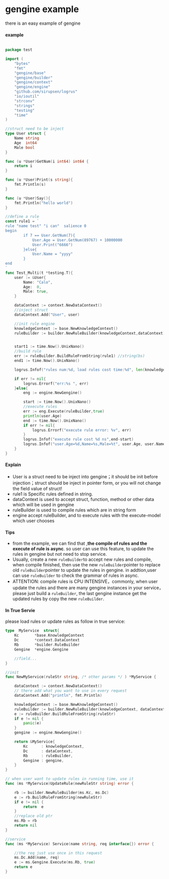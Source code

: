 # gengine example
there is an easy example of gengine 

#### example
```go

package test

import (
	"bytes"
	"fmt"
	"gengine/base"
	"gengine/builder"
	"gengine/context"
	"gengine/engine"
	"github.com/sirupsen/logrus"
	"io/ioutil"
	"strconv"
	"strings"
	"testing"
	"time"
)

//struct need to be inject
type User struct {
	Name string
	Age  int64
	Male bool
}

func (u *User)GetNum(i int64) int64 {
	return i
}

func (u *User)Print(s string){
	fmt.Println(s)
}

func (u *User)Say(){
	fmt.Println("hello world")
}

//define a rule
const rule1 = `
rule "name test" "i can"  salience 0
begin
		if 7 == User.GetNum(7){
			User.Age = User.GetNum(89767) + 10000000
			User.Print("6666")
		}else{
			User.Name = "yyyy"
		}
end
`
func Test_Multi(t *testing.T){
	user := &User{
		Name: "Calo",
		Age:  0,
		Male: true,
	}

	dataContext := context.NewDataContext()
	//inject struct
    dataContext.Add("User", user)

	//init rule engine
	knowledgeContext := base.NewKnowledgeContext()
	ruleBuilder := builder.NewRuleBuilder(knowledgeContext,dataContext)


	start1 := time.Now().UnixNano()
    //build rule
	err := ruleBuilder.BuildRuleFromString(rule1) //string(bs)
	end1 := time.Now().UnixNano()

	logrus.Infof("rules num:%d, load rules cost time:%d", len(knowledgeContext.RuleEntities), end1-start1 )

	if err != nil{
		logrus.Errorf("err:%s ", err)
	}else{
		eng := engine.NewGengine()

		start := time.Now().UnixNano()
        //execute rules
		err := eng.Execute(ruleBuilder,true)
		println(user.Age)
		end := time.Now().UnixNano()
		if err != nil{
			logrus.Errorf("execute rule error: %v", err)
		}
		logrus.Infof("execute rule cost %d ns",end-start)
		logrus.Infof("user.Age=%d,Name=%s,Male=%t", user.Age, user.Name, user.Male)
	}
}
```

#### Explain
- User is a struct need to be inject into gengine；it should be init before injection；struct should be inject in pointer form, or you will not change the field value of struct!
- rule1 is Specific rules defined in string.
- dataContext is used to accept struct, function, method or other data which will be used in gengine
- ruleBuilder is used to compile rules which are in string form
- engine accept ruleBuilder, and to execute rules with the execute-model which user chooses

#### Tips
- from the example, we can find that ,****the compile of rules and the execute of rule is async****. so user can use this feature, to update the rules in gengine but not need to stop service.
- Usually, create a new ```ruleBuilder```to accept new rules and compile, when compile finished, then use the new ```ruleBuilder```pointer to replace old ```ruleBuilder```pointer to update the rules in gengine.
 in addtion,user can use ```ruleBuilder``` to check the grammar of rules in async.
- ATTENTION:  compile rules is CPU INTENSIVE，commonly, when user update the rules and there are many gengine instances in your service，please just build a ```ruleBuilder```, the last gengine instance get the updated rules by copy the new ```ruleBuilder```. 


#### In True Servie

please load rules or update rules as follow in true service:

```go
type  MyService  struct{
	Kc       *base.KnowledgeContext
	Dc       *context.DataContext
	Rb       *builder.RuleBuilder
	Gengine  *engine.Gengine

	//field...
}

//init
func NewMyService(ruleStr string, /* other params */ ) *MyService {

	dataContext := context.NewDataContext()
	// there add what you want to use in every request
	dataContext.Add("println", fmt.Println)

	knowledgeContext := base.NewKnowledgeContext()
	ruleBuilder := builder.NewRuleBuilder(knowledgeContext, dataContext)
	e := ruleBuilder.BuildRuleFromString(ruleStr)
	if e != nil {
		panic(e)
	}
	gengine := engine.NewGengine()

	return &MyService{
		Kc      : knowledgeContext,
		Dc      : dataContext,
		Rb      : ruleBuilder,
		Gengine : gengine,
	}
}

// when user want to update rules in running time, use it
func (ms *MyService)UpdateRule(newRuleStr string) error {

	rb := builder.NewRuleBuilder(ms.Kc, ms.Dc)
	e := rb.BuildRuleFromString(newRuleStr)
	if e != nil {
		return  e
	}
	//replace old ptr
	ms.Rb = rb
	return nil
}

//service
func (ms *MyService) Service(name string, req interface{}) error {

	//the req just use once in this request
	ms.Dc.Add(name, req)
	e := ms.Gengine.Execute(ms.Rb, true)
	return e
}

```



